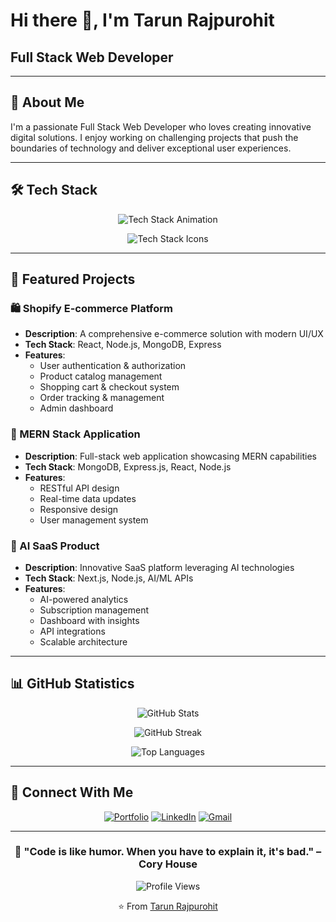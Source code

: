# Hi there 👋, I'm Tarun Rajpurohit

## Full Stack Web Developer

---

## 🚀 About Me

I'm a passionate Full Stack Web Developer who loves creating innovative digital solutions. I enjoy working on challenging projects that push the boundaries of technology and deliver exceptional user experiences.

---

## 🛠️ Tech Stack

<div align="center">

<!-- Animated Tech Stack - Left to Right -->
<img src="https://readme-typing-svg.herokuapp.com?font=Fira+Code&weight=500&size=24&pause=1000&color=36BCF7&center=true&vCenter=true&width=800&lines=HTML5+%E2%9E%A1%EF%B8%8F+CSS3+%E2%9E%A1%EF%B8%8F+JavaScript+%E2%9E%A1%EF%B8%8F+React+%E2%9E%A1%EF%B8%8F+Node.js+%E2%9E%A1%EF%B8%8F+MongoDB+%E2%9E%A1%EF;Frontend+%E2%9E%A1%EF%B8%8F+Backend+%E2%9E%A1%EF%B8%8F+Database+%E2%9E%A1%EF%B8%8F+Full+Stack;Building+Amazing+Web+Experiences...+💻" alt="Tech Stack Animation" />

<!-- Tech Icons Moving Left to Right -->
<p align="center">
<img src="https://skillicons.dev/icons?i=html,css,js,react,nextjs,nodejs,express,mongodb,git,github&theme=dark" alt="Tech Stack Icons" />
</p>

</div>

---

## 🎯 Featured Projects

### 🛍️ Shopify E-commerce Platform
- **Description**: A comprehensive e-commerce solution with modern UI/UX
- **Tech Stack**: React, Node.js, MongoDB, Express
- **Features**: 
  - User authentication & authorization
  - Product catalog management
  - Shopping cart & checkout system
  - Order tracking & management
  - Admin dashboard

### 🌟 MERN Stack Application
- **Description**: Full-stack web application showcasing MERN capabilities
- **Tech Stack**: MongoDB, Express.js, React, Node.js
- **Features**:
  - RESTful API design
  - Real-time data updates
  - Responsive design
  - User management system

### 🤖 AI SaaS Product
- **Description**: Innovative SaaS platform leveraging AI technologies
- **Tech Stack**: Next.js, Node.js, AI/ML APIs
- **Features**:
  - AI-powered analytics
  - Subscription management
  - Dashboard with insights
  - API integrations
  - Scalable architecture

---

## 📊 GitHub Statistics

<div align="center">

![GitHub Stats](https://github-readme-stats.vercel.app/api?username=tarunrajpurohit&theme=radical&hide_border=false&include_all_commits=true&count_private=true)

![GitHub Streak](https://github-readme-streak-stats.herokuapp.com/?user=tarunrajpurohit&theme=radical&hide_border=false)

![Top Languages](https://github-readme-stats.vercel.app/api/top-langs/?username=tarunrajpurohit&theme=radical&hide_border=false&include_all_commits=true&count_private=true&layout=compact)

</div>

---

## 🤝 Connect With Me

<div align="center">

[![Portfolio](https://img.shields.io/badge/Portfolio-%23000000.svg?style=for-the-badge&logo=firefox&logoColor=#FF7139)](your-portfolio-link)
[![LinkedIn](https://img.shields.io/badge/linkedin-%230077B5.svg?style=for-the-badge&logo=linkedin&logoColor=white)](your-linkedin-link)
[![Gmail](https://img.shields.io/badge/Gmail-D14836?style=for-the-badge&logo=gmail&logoColor=white)](mailto:your-email@gmail.com)

</div>

---

<div align="center">

### 💫 "Code is like humor. When you have to explain it, it's bad." – Cory House

![Profile Views](https://komarev.com/ghpvc/?username=tarunrajpurohit&color=brightgreen)

⭐️ From [Tarun Rajpurohit](https://github.com/tarunrajpurohit)

</div>
